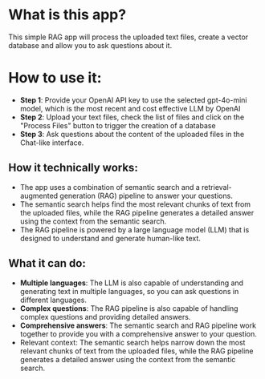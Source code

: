 # What is this app?
This simple RAG app will process the uploaded text files, create a vector database and allow you to ask questions about it.

# How to use it:
- **Step 1**: Provide your OpenAI API key to use the selected gpt-4o-mini model, which is the most recent and cost effective LLM by OpenAI
- **Step 2**: Upload your text files, check the list of files and click on the "Process Files" button to trigger the creation of a database
- **Step 3**: Ask questions about the content of the uploaded files in the Chat-like interface.

## How it technically works:
- The app uses a combination of semantic search and a retrieval-augmented generation (RAG) pipeline to answer your questions.
- The semantic search helps find the most relevant chunks of text from the uploaded files, while the RAG pipeline generates a detailed answer using the context from the semantic search.
- The RAG pipeline is powered by a large language model (LLM) that is designed to understand and generate human-like text.

## What it can do: 
- **Multiple languages**: The LLM is also capable of understanding and generating text in multiple languages, so you can ask questions in different languages.
- **Complex questions**: The RAG pipeline is also capable of handling complex questions and providing detailed answers.
- **Comprehensive answers**: The semantic search and RAG pipeline work together to provide you with a comprehensive answer to your question.
- Relevant context: The semantic search helps narrow down the most relevant chunks of text from the uploaded files, while the RAG pipeline generates a detailed answer using the context from the semantic search.
